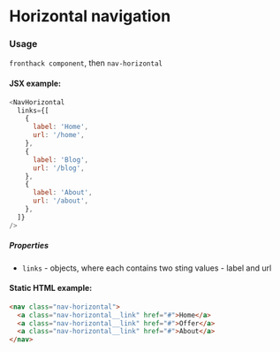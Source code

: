 # Horizontal navigation

### Usage

`fronthack component`, then `nav-horizontal`

#### JSX example:

```js
<NavHorizontal
  links={[
    {
      label: 'Home',
      url: '/home',
    },
    {
      label: 'Blog',
      url: '/blog',
    },
    {
      label: 'About',
      url: '/about',
    },
  ]}
/>
```

##### Properties

* `links` - objects, where each contains two sting values - label and url


#### Static HTML example:

```html
<nav class="nav-horizontal">
  <a class="nav-horizontal__link" href="#">Home</a>
  <a class="nav-horizontal__link" href="#">Offer</a>
  <a class="nav-horizontal__link" href="#">About</a>
</nav>
```